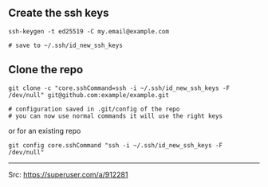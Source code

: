 ## Create the ssh keys

```shell
ssh-keygen -t ed25519 -C my.email@example.com

# save to ~/.ssh/id_new_ssh_keys
```

## Clone the repo

```shell
git clone -c "core.sshCommand=ssh -i ~/.ssh/id_new_ssh_keys -F /dev/null" git@github.com:example/example.git

# configuration saved in .git/config of the repo
# you can now use normal commands it will use the right keys
```

or for an existing repo

```shell
git config core.sshCommand "ssh -i ~/.ssh/id_new_ssh_keys -F /dev/null"
```

---

Src: https://superuser.com/a/912281
